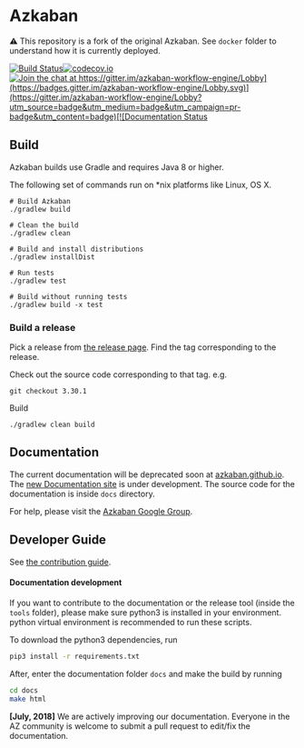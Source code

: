 # Azkaban 

⚠️ This repository is a fork of the original Azkaban. See `docker` folder to understand how it is currently deployed.

[![Build Status](http://img.shields.io/travis/azkaban/azkaban.svg?style=flat)](https://travis-ci.org/azkaban/azkaban)[![codecov.io](https://codecov.io/github/azkaban/azkaban/branch/master/graph/badge.svg)](https://codecov.io/github/azkaban/azkaban)[![Join the chat at https://gitter.im/azkaban-workflow-engine/Lobby](https://badges.gitter.im/azkaban-workflow-engine/Lobby.svg)](https://gitter.im/azkaban-workflow-engine/Lobby?utm_source=badge&utm_medium=badge&utm_campaign=pr-badge&utm_content=badge)[![Documentation Status](https://readthedocs.org/projects/azkaban/badge/?version=latest)](http://azkaban.readthedocs.org/en/latest/?badge=latest)


## Build
Azkaban builds use Gradle and requires Java 8 or higher.

The following set of commands run on *nix platforms like Linux, OS X.

```
# Build Azkaban
./gradlew build

# Clean the build
./gradlew clean

# Build and install distributions
./gradlew installDist

# Run tests
./gradlew test

# Build without running tests
./gradlew build -x test
```

### Build a release

Pick a release from [the release page](https://github.com/azkaban/azkaban/releases). 
Find the tag corresponding to the release.

Check out the source code corresponding to that tag.
e.g.

`
git checkout 3.30.1
`

Build 
```
./gradlew clean build
```

## Documentation

The current documentation will be deprecated soon at [azkaban.github.io](http://azkaban.github.io). 
The [new Documentation site](https://azkaban.readthedocs.io/en/latest/) is under development.
The source code for the documentation is inside `docs` directory.

For help, please visit the [Azkaban Google Group](https://groups.google.com/forum/?fromgroups#!forum/azkaban-dev).

## Developer Guide

See [the contribution guide](https://github.com/azkaban/azkaban/blob/master/CONTRIBUTING.md).

#### Documentation development

If you want to contribute to the documentation or the release tool (inside the `tools` folder), 
please make sure python3 is installed in your environment. python virtual environment is recommended to run these scripts.

To download the python3 dependencies, run 

```bash
pip3 install -r requirements.txt
```
After, enter the documentation folder `docs` and make the build by running
```bash
cd docs
make html
```


**[July, 2018]** We are actively improving our documentation. Everyone in the AZ community is 
welcome to submit a pull request to edit/fix the documentation.
